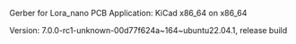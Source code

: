 Gerber for Lora_nano PCB
Application: KiCad x86_64 on x86_64

Version: 7.0.0-rc1-unknown-00d77f624a~164~ubuntu22.04.1, release build
